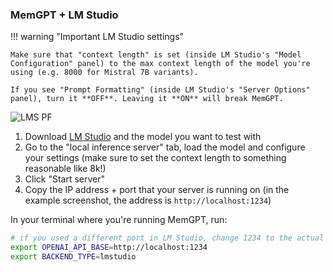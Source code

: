### MemGPT + LM Studio

!!! warning "Important LM Studio settings"

    Make sure that "context length" is set (inside LM Studio's "Model Configuration" panel) to the max context length of the model you're using (e.g. 8000 for Mistral 7B variants).

    If you see "Prompt Formatting" (inside LM Studio's "Server Options" panel), turn it **OFF**. Leaving it **ON** will break MemGPT.

![LMS PF](https://github.com/cpacker/MemGPT/assets/65172063/673cbd17-31eb-4292-8021-b6010894bc36)

1. Download [LM Studio](https://lmstudio.ai/) and the model you want to test with
2. Go to the "local inference server" tab, load the model and configure your settings (make sure to set the context length to something reasonable like 8k!)
3. Click "Start server"
4. Copy the IP address + port that your server is running on (in the example screenshot, the address is `http://localhost:1234`)

In your terminal where you're running MemGPT, run:

```sh
# if you used a different port in LM Studio, change 1234 to the actual port
export OPENAI_API_BASE=http://localhost:1234
export BACKEND_TYPE=lmstudio
```
